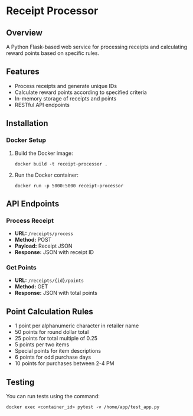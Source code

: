 # Receipt Processor

## Overview
A Python Flask-based web service for processing receipts and calculating reward points based on specific rules.

## Features
- Process receipts and generate unique IDs
- Calculate reward points according to specified criteria
- In-memory storage of receipts and points
- RESTful API endpoints


## Installation

### Docker Setup
1. Build the Docker image:
   ```
   docker build -t receipt-processor .
   ```

2. Run the Docker container:
   ```
   docker run -p 5000:5000 receipt-processor
   ```

## API Endpoints

### Process Receipt
- **URL:** `/receipts/process`
- **Method:** POST
- **Payload:** Receipt JSON
- **Response:** JSON with receipt ID

### Get Points
- **URL:** `/receipts/{id}/points`
- **Method:** GET
- **Response:** JSON with total points

## Point Calculation Rules
- 1 point per alphanumeric character in retailer name
- 50 points for round dollar total
- 25 points for total multiple of 0.25
- 5 points per two items
- Special points for item descriptions
- 6 points for odd purchase days
- 10 points for purchases between 2-4 PM

## Testing
You can run tests using the command:
```
docker exec <container_id> pytest -v /home/app/test_app.py
```
